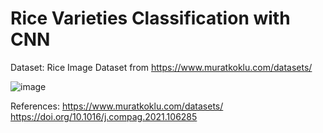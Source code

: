# Rice Varieties Classification with CNN

Dataset: Rice Image Dataset from https://www.muratkoklu.com/datasets/

![image](https://github.com/cancakar35/rice-varieties-classification/assets/54742785/a85804f5-01fb-4b34-8fc9-5434d7f2c220)

References:
https://www.muratkoklu.com/datasets/
https://doi.org/10.1016/j.compag.2021.106285
